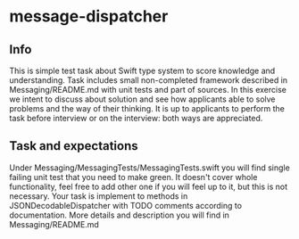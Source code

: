 # message-dispatcher

## Info
This is simple test task about Swift type system to score knowledge and understanding. Task includes small non-completed framework described in Messaging/README.md with unit tests and part of sources. In this exercise we intent to discuss about solution and see how applicants able to solve problems and the way of their thinking. It is up to applicants to perform the task before interview or on the interview: both ways are appreciated.         

## Task and expectations
Under Messaging/MessagingTests/MessagingTests.swift you will find single failing unit test that you need to make green. It doesn't cover whole functionality, feel free to add other one if you will feel up to it, but this is not necessary. Your task is implement to methods in JSONDecodableDispatcher with TODO comments according to documentation. More details and description you will find in Messaging/README.md
